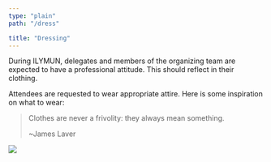 ```yaml
---
type: "plain"
path: "/dress"

title: "Dressing"
---
```


During ILYMUN, delegates and members of the organizing team are expected to have a professional attitude. This should reflect in their clothing.

Attendees are requested to wear appropriate attire. Here is some inspiration on what to wear:

> Clothes are never a frivolity: they always mean something.
> 
> ~James Laver

![](/ilymun-website/static/media/dresscode.ab5d389e.jpg)